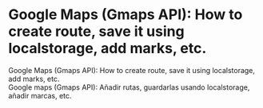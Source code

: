 # Google Maps (Gmaps API): How to create route, save it using localstorage, add marks, etc.
Google Maps (Gmaps API): How to create route, save it using localstorage, add marks, etc.<br>
Google maps (Gmaps API): Añadir rutas, guardarlas usando localstorage, añadir marcas, etc.<br>
